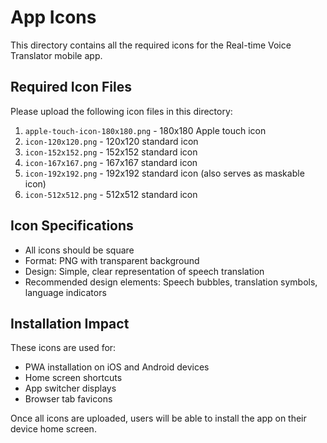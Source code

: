 # App Icons

This directory contains all the required icons for the Real-time Voice Translator mobile app.

## Required Icon Files

Please upload the following icon files in this directory:

1. `apple-touch-icon-180x180.png` - 180x180 Apple touch icon
2. `icon-120x120.png` - 120x120 standard icon
3. `icon-152x152.png` - 152x152 standard icon  
4. `icon-167x167.png` - 167x167 standard icon
5. `icon-192x192.png` - 192x192 standard icon (also serves as maskable icon)
6. `icon-512x512.png` - 512x512 standard icon

## Icon Specifications

- All icons should be square
- Format: PNG with transparent background
- Design: Simple, clear representation of speech translation
- Recommended design elements: Speech bubbles, translation symbols, language indicators

## Installation Impact

These icons are used for:
- PWA installation on iOS and Android devices  
- Home screen shortcuts
- App switcher displays
- Browser tab favicons

Once all icons are uploaded, users will be able to install the app on their device home screen.
